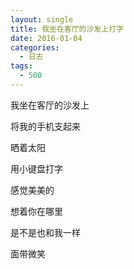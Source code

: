 ```yaml
---
layout: single
title: 我坐在客厅的沙发上打字
date: 2016-01-04
categories:
  - 日志
tags:
  - 500
---
```


我坐在客厅的沙发上

将我的手机支起来

晒着太阳

用小键盘打字

感觉美美的

想着你在哪里

是不是也和我一样

面带微笑

